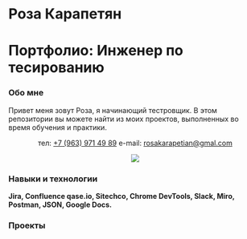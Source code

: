 # Роза Карапетян
<h1>Портфолио: Инженер по тесированию </h1>
<h3>Обо мне </h3>
<p>
Привет меня зовут Роза, я начинающий тестровщик.
В этом репозитории вы можете найти из моих проектов, выполненных во время обучения и практики.
</p>
  <p align = 'center'> 
  тел: <a href='tel:+79639714989'>+7 (963) 971 49 89</a>
     e-mail: <a href='mailto:rosakarapetian@gmail.com'> rosakarapetian@gmal.com</a>
  <p align = 'center'> 
  <a href = "https://t.me/joinchat/@Roza_Karapetyan">
    <img src = "https://img.shields.io/badge/Telegram-8A2BE2?sytle=for-the-badge&logo=telegram&logoColor=white"/>
  </a>
  </p>
<h3>Навыки и технологии</h3>
<b>Jira, Confluence qase.io, Sitechco, Chrome DevTools, Slack, Miro, Postman, JSON, Google Docs.
<h3>Проекты</h3>
